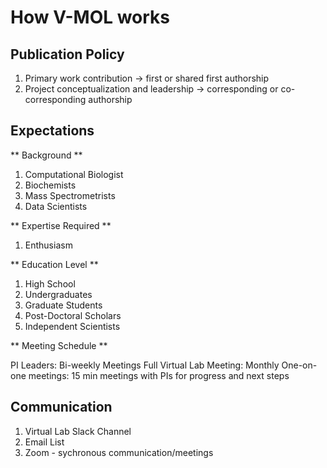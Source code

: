 # How V-MOL works

## Publication Policy

1. Primary work contribution -> first or shared first authorship
1. Project conceptualization and leadership -> corresponding or co-corresponding authorship

## Expectations

** Background **

1. Computational Biologist
1. Biochemists
1. Mass Spectrometrists
1. Data Scientists

** Expertise Required ** 

1. Enthusiasm

** Education Level **

1. High School
1. Undergraduates
1. Graduate Students
1. Post-Doctoral Scholars
1. Independent Scientists

** Meeting Schedule **

PI Leaders: Bi-weekly Meetings
Full Virtual Lab Meeting: Monthly
One-on-one meetings: 15 min meetings with PIs for progress and next steps

## Communication

1. Virtual Lab Slack Channel
1. Email List
1. Zoom - sychronous communication/meetings

## 